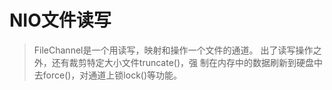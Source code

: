 # NIO文件读写

> FileChannel是一个用读写，映射和操作一个文件的通道。
>出了读写操作之外，还有裁剪特定大小文件truncate()，强
>制在内存中的数据刷新到硬盘中去force()，对通道上锁lock()等功能。